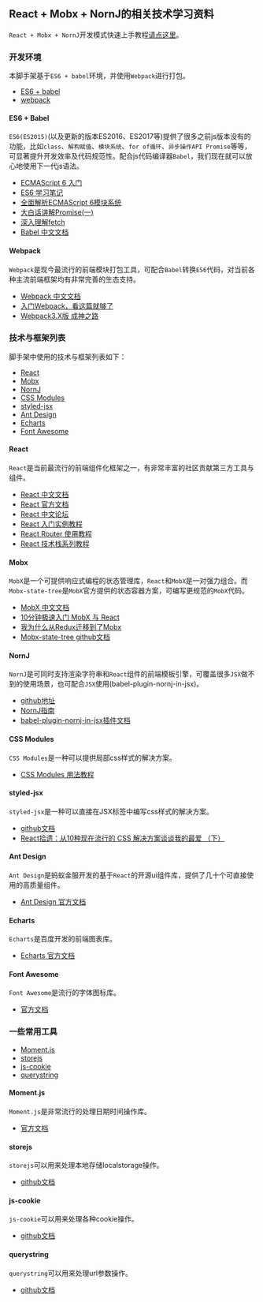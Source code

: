 ## React + Mobx + NornJ的相关技术学习资料

`React + Mobx + NornJ`开发模式快速上手教程[请点这里](https://github.com/joe-sky/nornj-cli/blob/master/docs/guides/overview.md)。

### 开发环境

本脚手架基于`ES6 + babel`环境，并使用`Webpack`进行打包。

* [ES6 + babel](#es6--babel)
* [webpack](#webpack)

#### ES6 + Babel

`ES6(ES2015)`(以及更新的版本ES2016、ES2017等)提供了很多之前js版本没有的功能，比如`class`、`解构赋值`、`模块系统`、`for of循环`、`异步操作API Promise`等等，可显著提升开发效率及代码规范性。配合js代码编译器`Babel`，我们现在就可以放心地使用下一代js语法。

* [ECMAScript 6 入门](http://es6.ruanyifeng.com/)
* [ES6 学习笔记](https://segmentfault.com/a/1190000002904199)
* [全面解析ECMAScript 6模块系统](http://www.csdn.net/article/2015-04-30/2824595-Modules-in-ES6)
* [大白话讲解Promise(一)](http://www.cnblogs.com/lvdabao/p/es6-promise-1.html)
* [深入理解fetch](http://www.jianshu.com/p/35123b048e5e)
* [Babel 中文文档](https://babeljs.cn/)

#### Webpack

`Webpack`是现今最流行的前端模块打包工具，可配合`Babel`转换`ES6`代码，对当前各种主流前端框架均有非常完善的生态支持。

* [Webpack 中文文档](https://doc.webpack-china.org/concepts/)
* [入门Webpack，看这篇就够了](http://www.jianshu.com/p/42e11515c10f)
* [Webpack3.X版 成神之路](http://jspang.com/2017/09/16/webpack3-2/)

### 技术与框架列表

脚手架中使用的技术与框架列表如下：

* [React](#react)
* [Mobx](#mobx)
* [NornJ](#nornj)
* [CSS Modules](#css-modules)
* [styled-jsx](#styled-jsx)
* [Ant Design](#ant-design)
* [Echarts](#echarts)
* [Font Awesome](#font-awesome)

#### React

`React`是当前最流行的前端组件化框架之一，有非常丰富的社区贡献第三方工具与组件。

* [React 中文文档](https://doc.react-china.org/)
* [React 官方文档](https://facebook.github.io/react/)
* [React 中文论坛](http://react-china.org/)
* [React 入门实例教程](http://www.ruanyifeng.com/blog/2015/03/react.html)
* [React Router 使用教程](http://www.ruanyifeng.com/blog/2016/05/react_router.html)
* [React 技术栈系列教程](http://www.ruanyifeng.com/blog/2016/09/react-technology-stack.html)

#### Mobx

`MobX`是一个可提供响应式编程的状态管理库，`React`和`MobX`是一对强力组合。而`Mobx-state-tree`是`MobX`官方提供的状态容器方案，可编写更规范的`MobX`代码。

* [MobX 中文文档](http://cn.mobx.js.org/)
* [10分钟极速入门 MobX 与 React](http://www.tuicool.com/articles/yYnmi26)
* [我为什么从Redux迁移到了Mobx](https://tech.youzan.com/mobx_vs_redux/)
* [Mobx-state-tree github文档](https://github.com/mobxjs/mobx-state-tree)
<!-- * [Mobx-state-tree github文档(v0.9.5)](https://github.com/mobxjs/mobx-state-tree/tree/0.9.5) -->

#### NornJ

`NornJ`是可同时支持渲染字符串和`React`组件的前端模板引擎，可覆盖很多`JSX`做不到的使用场景，也可配合`JSX`使用(babel-plugin-nornj-in-jsx)。

* [github地址](https://github.com/joe-sky/nornj)
* [NornJ指南](https://joe-sky.gitbooks.io/nornj-guide)
* [babel-plugin-nornj-in-jsx插件文档](https://github.com/joe-sky/nornj/blob/master/packages/babel-plugin-nornj-in-jsx/README.md)

#### CSS Modules

`CSS Modules`是一种可以提供局部css样式的解决方案。

* [CSS Modules 用法教程](http://www.ruanyifeng.com/blog/2016/06/css_modules.html)

#### styled-jsx

`styled-jsx`是一种可以直接在JSX标签中编写css样式的解决方案。

* [github文档](https://github.com/zeit/styled-jsx)
* [React拾遗：从10种现在流行的 CSS 解决方案谈谈我的最爱 （下）](https://juejin.im/post/5b3dd2d25188251b193d2d7e)

#### Ant Design

`Ant Design`是蚂蚁金服开发的基于`React`的开源ui组件库，提供了几十个可直接使用的高质量组件。

* [Ant Design 官方文档](https://ant.design/docs/react/introduce-cn)

#### Echarts

`Echarts`是百度开发的前端图表库。

* [Echarts 官方文档](http://echarts.baidu.com/index.html)

#### Font Awesome

`Font Awesome`是流行的字体图标库。

* [官方文档](http://fontawesome.io/icons/)

### 一些常用工具

* [Moment.js](#momentjs)
* [storejs](#storejs)
* [js-cookie](#js-cookie)
* [querystring](#querystring)

#### Moment.js

`Moment.js`是非常流行的处理日期时间操作库。

* [官方文档](http://momentjs.com/)

#### storejs

`storejs`可以用来处理本地存储localstorage操作。

* [github文档](https://github.com/jaywcjlove/store.js)

#### js-cookie

`js-cookie`可以用来处理各种cookie操作。

* [github文档](https://github.com/js-cookie/js-cookie)

#### querystring

`querystring`可以用来处理url参数操作。

* [github文档](https://github.com/Gozala/querystring)